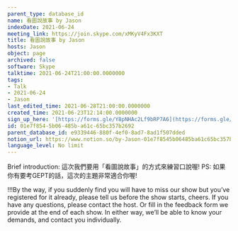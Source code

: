 ```yaml
---
parent_type: database_id
name: 看圖說故事 by Jason
indexDate: 2021-06-24
meeting_link: https://join.skype.com/xMKyV4Fx3KXT
title: 看圖說故事 by Jason
hosts: Jason
object: page
archived: false
software: Skype
talktime: 2021-06-24T21:00:00.0000000
tags:
- Talk
- 2021-06-24
- Jason
last_edited_time: 2021-06-28T21:00:00.0000000
created_time: 2021-06-23T12:14:00.0000000
sign_up_here: '[https://forms.gle/Y8pNHAc2Lf9bRP7A6](https://forms.gle/Y8pNHAc2Lf9bRP7A6)'
id: 01e7f854-5b06-485b-a61c-65bc357b2692
parent_database_id: e9339446-880f-4ef0-8ad7-8ad1f507dded
notion_url: https://www.notion.so/by-Jason-01e7f8545b06485ba61c65bc357b2692
language_level: No limit
---
```




Brief introduction: 這次我們要用「看圖說故事」的方式來練習口說喔!
PS: 如果你有要考GEPT的話，這次的主題非常適合你喔!

!!!By the way, if you suddenly find you will have to miss our show but you’ve registered for it already, please tell us before the show starts, cheers.
If you have any questions, please contact the host. Or fill in the feedback form we provide at the end of each show. In either way, we’ll be able to know your demands, and contact you individually.



